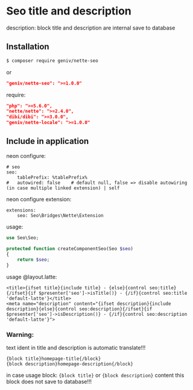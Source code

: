 Seo title and description
=========================

description: block title and description are internal save to database

Installation
------------

```sh
$ composer require geniv/nette-seo
```
or
```json
"geniv/nette-seo": ">=1.0.0"
```

require:
```json
"php": ">=5.6.0",
"nette/nette": ">=2.4.0",
"dibi/dibi": ">=3.0.0",
"geniv/nette-locale": ">=1.0.0"
```

Include in application
----------------------

neon configure:
```neon
# seo
seo:
    tablePrefix: %tablePrefix%
#   autowired: false    # default null, false => disable autowiring (in case multiple linked extension) | self    
```

neon configure extension:
```neon
extensions:
    seo: Seo\Bridges\Nette\Extension
```

usage:
```php
use Seo\Seo;

protected function createComponentSeo(Seo $seo)
{
    return $seo;
}
```

usage @layout.latte:
```latte
<title>{ifset title}{include title} - {else}{control seo:title}{/ifset}{if $presenter['seo']->isTitle()} - {/if}{control seo:title 'default-latte'}</title>
<meta name="description" content="{ifset description}{include description}{else}{control seo:description}{/ifset}{if $presenter['seo']->isDescription()} - {/if}{control seo:description 'default-latte'}">
```

### Warning:
text ident in title and description is automatic translate!!!
```latte
{block title}homepage-title{/block}
{block description}homepage-description{/block}
```
in case usage block: `{block title}` or `{block description}` content this block does not save to database!!!
